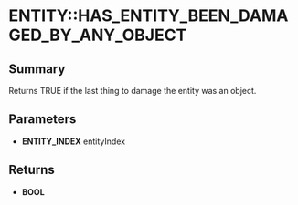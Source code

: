 # ENTITY::HAS_ENTITY_BEEN_DAMAGED_BY_ANY_OBJECT

## Summary
Returns TRUE if the last thing to damage the entity was an object.

## Parameters
* **ENTITY_INDEX** entityIndex

## Returns
* **BOOL**